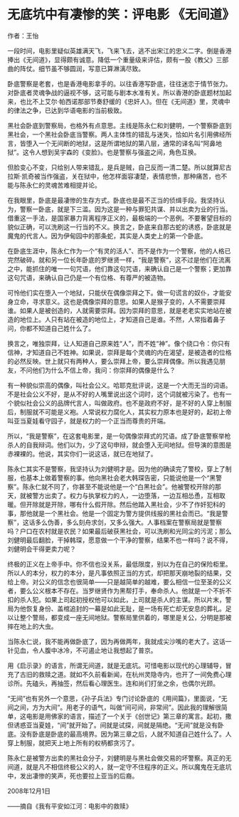 # 无底坑中有凄惨的笑：评电影 《无间道》

作者：王怡 

一段时间，电影里疑似英雄满天飞，飞来飞去，逃不出宋江的忠义二字。倒是香港捧出《无间道》，显得颇有诚意。降低一个重量级来评估，颇有一股《教父》三部曲的阵仗。细节虽不够圆润，写意已算淋漓尽致。

卧底警察是老套，也是香港电影拿手的。以往香港写卧底，往往迷恋于情节张力。对卧底者灵魂争战的逼视不够，这可能与剧本水准有关。所以香港的卧底题材加起来，也比不上艾尔·帕西诺那部节奏舒缓的《忠奸人》。但在《无间道》里，灵魂中的律法之争，已达到华语电影的当前极致。

黑社会卧底到警察局，也格外有点意思。主线是陈永仁和刘健明，一个警察卧底到黑社会，一个黑社会卧底当警察。两人主体性的错乱与迷失，恰如片名引用佛经所言，皆堕入一个无间断的地狱，这是所谓地狱的第八层，通常的译名叫“阿鼻地狱”。这令人想到吴宇森的《变脸》。也是警察与强盗之间，角色互换。

但脸变心不变，只给别人带来错乱，是兵是贼，自己反而一清二楚。所以就算尼古拉斯·凯奇被当作强盗，关在狱中，他怎样面容凄楚，表情悲愤，那种痛苦，也不能与陈永仁的灵魂苦难相提并论。

在我眼里，卧底是最凄惨的生存方式。卧底也是最不正当的侦缉手段。我坚持认为，警察一卧底，就是下三滥。因为这是一种与罪犯共谋、并以出卖为业的行当。借重这一手法，是国家暴力背离程序正义的，最极端的一个恶例。不要奢望目标的貌似正确，可以洗刷这一行当的不义。换言之，卧底来自那古蛇的诱惑，卧底就是魔鬼的代言人。因为伊甸园中的那条蛇，其实是人类史上的第一个卧底。

在卧底生涯中，陈永仁作为一个“有灵的活人”、而不是作为一个警察，他的人格已完然破碎。就和另一位长年卧底的罗继贤一样，“我是警察”，这不过是他们在流离之中，能抓住的唯一一句咒语，他们靠这句咒语，来确认自己是一个警察；更加靠这句咒语，来确认自己仍是一个有位格、有尊严的被造物。

可怜他们实在堕入一个地狱，只能伏在偶像崇拜之下。做一句谎言的奴仆，才能安身立命，寻求意义。这也是偶像崇拜的意思。如果人是猴子变的，人不需要崇拜谁。如果人是被创造的，人就需要崇拜。因为崇拜的意思，就是老老实实地站在被造的地位上。人只有站在被造的地位上，才知道自己是谁。不然，人常指着鼻子问，你都不知道自己姓什么了。

换言之，唯独崇拜，让人知道自己原来姓“人”，而不姓“神”。像个绕口令：你只有信神，才知道自己不姓神。如果说，崇拜是每个灵魂的内在渴望，是被造者的位格的必然反映。世上就只有两种人，要么崇拜上帝，要么崇拜偶像。所以我遇见朋友，不问他们为什么不信上帝，我问：你崇拜的偶像是什么？

有一种貌似崇高的偶像，叫社会公义。哈耶克批评说，这是一个大而无当的词语。不是社会公义不好，是从不好的人嘴里说出这个词时，这个词就被污染了。也有一个貌似社会公义的品牌代言人，叫做政府。也不是政府不好，是不好的人穿上制服后，制服就不可能是义袍。人常说权力腐化人，其实权力原本也是好的，起初上帝叫亚当夏娃看守园子，就是权力的一个正当而尊贵的开端。

所以，“我是警察”，在这套电影里，是一句偶像崇拜式的咒语。成了卧底警察举枪杀人的自我辩词。他们以为，少了这句申辩，就会堕入无间地狱。但导演的意图是赤裸裸的。他说，其实你们一说这话，就已在地狱了。

陈永仁其实不是警察，我坚持认为刘健明才是。因为他的确读完了警校，穿上了制服，也基本上做着警察的事。他向黑社会老大韩琛告密，只能说他是一个“黑警察”。陈永仁就不同了，你甚至不能说他是一个“白黑社会”。他被警校开除的那天，就被警方出卖了。权力与执掌权力的人，一边堕落，一边互相怂恿，互相取暖。但开除就是开除，哪有什么假开除。然后他踏入黑社会，少不了作奸犯科的事，那他就是一个黑社会。他是一个固定为警方提供线报的黑社会而已。“我是警察”，这话多么伪善，多么刻舟求剑，又多么强大。人事档案在警察局就是警察吗？户口在农村就是农民？如果最后破获黑社会，可以洗刷和光同尘的污泥；那么刘健明最后翻脸，干掉韩琛，愿意做一个干净的警察，结果不也一样吗？说不得，刘健明会干得更卖力呢？

终极的正义在上帝手中。你不信也没关系，最低限度，别以为在自己的保险柜里。所以人的本分，权力的本分，是凡事依照正当的方式，却把那天崩地裂的结果，交给上帝。对公义的信念也很简单——只是越简单的越难，要么相信一位至圣的公义者，要么公义根本不存在。当罗继贤作为黑帮打手，奉命杀人。他就是一个不折不扣的杀人犯。如果上司起初授权他可以如此，上司就是杀人的主谋。所以片末，警局为他恢复身份、盖棺追封的一幕是如此无耻，是一场有死亡却无安息的葬礼。足以让整个警局，都变成一座无间地狱。警察局里供着的，哪里是关公，分明是那被摔在地上的大虫。

当陈永仁说，我不能再做卧底了，因为再做两年，我就成尖沙嘴的老大了。这话一针见血，令人腹中冰冷，不可遏止地让我想起了普京。

用《启示录》的语言，所谓无间道，就是无底坑。可惜电影以现代的心理辅导，冒充了古旧的救赎之道。就如不久前看新闻，在杭州灵隐寺内，也开了一间免费心理诊所。先磕头，再抽签，然后看心理医生。连和尚们打坐之余，也偶尔光顾。

“无间”也有另外一个意思，《孙子兵法》专门讨论卧底的《用间篇》，里面说，“无间之间，方为大间”。用老子的语气，叫做“间可间，非常间”。因此我的理解很简单，这电影是用佛家的语言，描述了一个关于《创世记》第三章的寓言。起初，撒但诱惑亚当夏娃，“间”就开始了。间就是试探，间就是隔绝。“无间”就是没有卧底。没有卧底是卧底的最高境界。因为第三章之后，人就不知道自己姓什么了。人穿上制服，就把天上地上所有的权柄都贪污了。

陈永仁是被警方出卖的黑社会分子，刘健明是与黑社会做交易的坏警察。真正的无间道，就是凡不相信终极公义的人，就一定守不住程序的正义。所以魔鬼在无底坑中，发出凄惨的笑声，死也要拉上亚当的后裔。

 

2008年12月1日

——摘自《我有平安如江河：电影中的救赎》
